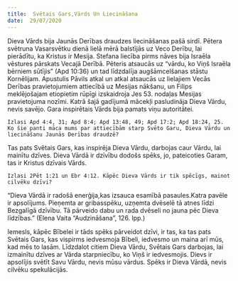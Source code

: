 ```yaml
---
title:  Svētais Gars,Vārds Un Liecināšana
date:  29/07/2020
---
```


Dieva Vārds bija Jaunās Derības draudzes liecināšanas pašā sirdī. Pētera svētruna Vasarsvētku dienā lielā mērā balstījās uz Veco Derību, lai pierādītu, ka Kristus ir Mesija. Stefana liecība pirms nāves bija Israēla vēstures pārskats Vecajā Derībā. Pēteris atsaucās uz “vārdu, ko Viņš Israēla bērniem sūtījis” (Apd 10:36) un tad līdzdalīja augšāmcelšanas stāstu Kornēlijam. Apustulis Pāvils atkal un atkal atsaucās uz lielajiem Vecās Derības pravietojumiem attiecībā uz Mesijas nākšanu, un Filips meklējošajam etiopietim rūpīgi izskaidroja Jes 53. nodaļas Mesijas pravietojuma nozīmi. Katrā šajā gadījumā mācekļi pasludināja Dieva Vārdu, nevis savējo. Gara inspirētais Vārds bija pamats viņu autoritātei.

`Izlasi Apd 4:4, 31; Apd 8:4; Apd 13:48, 49; Apd 17:2; Apd 18:24, 25. Ko šie panti māca mums par attiecībām starp Svēto Garu, Dieva Vārdu un liecināšanu Jaunās Derības draudzē?`

Tas pats Svētais Gars, kas inspirēja Dieva Vārdu, darbojas caur Vārdu, lai mainītu dzīves. Dieva Vārdā ir dzīvību dodošs spēks, jo, pateicoties Garam, tas ir Kristus dzīvais Vārds.

`Izlasi 2Pēt 1:21 un Ebr 4:12. Kāpēc Dieva Vārds ir tik spēcīgs, mainot cilvēku dzīvi?`

“Dieva Vārdā ir radošā enerģija,kas izsauca esamībā pasaules.Katra pavēle ir apsolījums. Pieņemta ar gribasspēku, uzņemta dvēselē tā atnes līdzi Bezgalīgā dzīvību. Tā pārveido dabu un rada dvēseli no jauna pēc Dieva līdzības.” (Elena Vaita “Audzināšana”, 126. lpp.)

Iemesls, kāpēc Bībelei ir tāds spēks pārveidot dzīvi, ir tas, ka tas pats Svētais Gars, kas vispirms iedvesmoja Bībeli, iedvesmo un maina arī mūs, kad mēs to lasām. Līdzdalot citiem Dieva Vārdu, Svētais Gars darbojas, lai izmainītu dzīves ar Vārda starpniecību, ko Viņš ir iedvesmojis. Dievs ir apsolījis svētīt Savu Vārdu, nevis mūsu vārdus. Spēks ir Dieva Vārdā, nevis cilvēku spekulācijās.